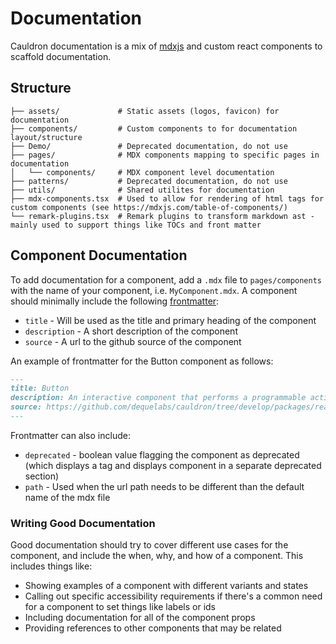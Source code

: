 # Documentation

Cauldron documentation is a mix of [mdxjs](https://mdxjs.com/) and custom react components to scaffold documentation.

## Structure

```
├── assets/             # Static assets (logos, favicon) for documentation
├── components/         # Custom components to for documentation layout/structure
├── Demo/               # Deprecated documentation, do not use
├── pages/              # MDX components mapping to specific pages in documentation
│   └── components/     # MDX component level documentation
├── patterns/           # Deprecated documentation, do not use
├── utils/              # Shared utilites for documentation
├── mdx-components.tsx  # Used to allow for rendering of html tags for custom components (see https://mdxjs.com/table-of-components/)
└── remark-plugins.tsx  # Remark plugins to transform markdown ast - mainly used to support things like TOCs and front matter
```

## Component Documentation

To add documentation for a component, add a `.mdx` file to `pages/components` with the name of your component, i.e. `MyComponent.mdx`. A component should minimally include the following [frontmatter](https://mdxjs.com/guides/frontmatter/):

- `title` - Will be used as the title and primary heading of the component
- `description` - A short description of the component
- `source` - A url to the github source of the component

An example of frontmatter for the Button component as follows:

```md
---
title: Button
description: An interactive component that performs a programmable action when activated by the user.
source: https://github.com/dequelabs/cauldron/tree/develop/packages/react/src/components/Button/index.tsx
---
```

Frontmatter can also include:

- `deprecated` - boolean value flagging the component as deprecated (which displays a tag and displays component in a separate deprecated section)
- `path` - Used when the url path needs to be different than the default name of the mdx file

### Writing Good Documentation

Good documentation should try to cover different use cases for the component, and include the when, why, and how of a component. This includes things like:

- Showing examples of a component with different variants and states
- Calling out specific accessibility requirements if there's a common need for a component to set things like labels or ids
- Including documentation for all of the component props
- Providing references to other components that may be related

